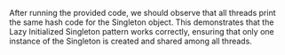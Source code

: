 
After running the provided code, we should observe that 
all threads print the same hash code for the Singleton object.
This demonstrates that the Lazy Initialized Singleton 
pattern works correctly, ensuring that only one instance of the 
Singleton is created and shared among all threads.